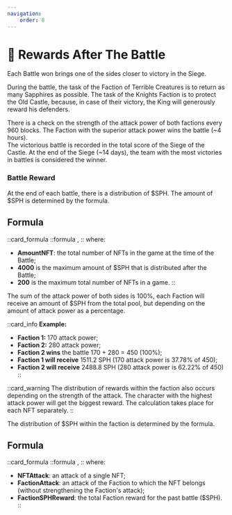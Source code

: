 ```yaml
---
navigation:
    order: 8
---
```


# 💎 Rewards After The Battle

<p>Each Battle won brings one of the sides closer to victory in the Siege.</p>

<div>
During the battle, the task of the Faction of Terrible Creatures is to return as many Sapphires as possible. 
The task of the Knights Faction is to protect the Old Castle, because, in case of their victory, the King 
will generously reward his defenders.

<img src="/assets/docs/.gitbook/assets/rewards_after_the_battle.png" alt="">
</div>

<div>

There is a check on the strength of the attack power of both factions every 960 blocks. The Faction with 
the superior attack power wins the battle (~4 hours).\
The victorious battle is recorded in the total score of the Siege of the Castle. At the end of the 
Siege (~14 days), the team with the most victories in battles is considered the winner.
</div>

### Battle Reward

At the end of each battle, there is a distribution of $SPH. The amount of $SPH is determined by the formula.

## Formula

::card_formula
::formula
<MathFormula formula="RewardSPH=4000*(StakedNFTsAmount/200)"/>,
::
where:
* **AmountNFT**: the total number of NFTs in the game at the time of the Battle;
* **4000** is the maximum amount of $SPH that is distributed after the Battle;
* **200** is the maximum total number of NFTs in a game.
::

<div>

The sum of the attack power of both sides is 100%, each Faction will receive an amount of $SPH from the 
total pool, but depending on the amount of attack power as a percentage.
</div>

::card_info
**Example:** 
* **Faction 1:** 170 attack power;
* **Faction 2:** 280 attack power;
* **Faction 2 wins** the battle 170 + 280 = 450 (100%);
* **Faction 1 will receive** 1511.2 SPH (170 attack power is 37.78% of 450);
* **Faction 2 will receive** 2488.8 SPH (280 attack power is 62.22% of 450)
::

::card_warning
The distribution of rewards within the faction also occurs depending on the strength of the attack. The 
character with the highest attack power will get the biggest reward. The calculation takes place for 
each NFT separately.
::

<div>

The distribution of $SPH within the faction is determined by the formula.
</div>

## Formula

::card_formula
::formula
<MathFormula formula="RewardForNFT = \frac{NFTAttack}{FactionAttack}*FactionSPHReward"/>,
::
where:
* **NFTAttack**: an attack of a single NFT;
* **FactionAttack**: an attack of the Faction to which the NFT belongs (without strengthening the Faction's 
attack);
* **FactionSPHReward**: the total Faction reward for the past battle ($SPH).
::